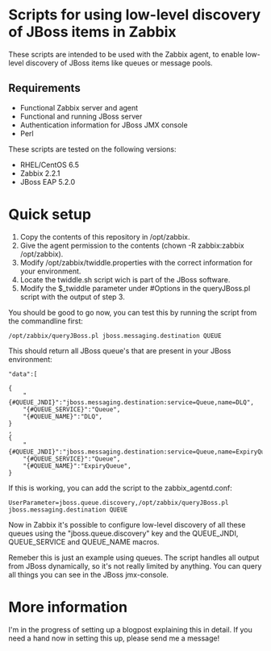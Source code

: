 Scripts for using low-level discovery of JBoss items in Zabbix
==============================================================

These scripts are intended to be used with the Zabbix agent, to enable low-level discovery of JBoss items like queues or message pools. 

Requirements
-----------

* Functional Zabbix server and agent
* Functional and running JBoss server
* Authentication information for JBoss JMX console
* Perl

These scripts are tested on the following versions:
	
* RHEL/CentOS 6.5
* Zabbix 2.2.1
* JBoss EAP 5.2.0

Quick setup
===========

1.	Copy the contents of this repository in /opt/zabbix.
2.	Give the agent permission to the contents (chown -R zabbix:zabbix /opt/zabbix).
3.	Modify /opt/zabbix/twiddle.properties with the correct information for your environment.
4.	Locate the twiddle.sh script wich is part of the JBoss software.
5.	Modify the $_twiddle parameter under #Options in the queryJBoss.pl script with the output of step 3.

You should be good to go now, you can test this by running the script from the commandline first:

	/opt/zabbix/queryJBoss.pl jboss.messaging.destination QUEUE

This should return all JBoss queue's that are present in your JBoss environment:

	"data":[

	{
		"{#QUEUE_JNDI}":"jboss.messaging.destination:service=Queue,name=DLQ",
		"{#QUEUE_SERVICE}":"Queue",
		"{#QUEUE_NAME}":"DLQ",
	}
	,
	{
		"{#QUEUE_JNDI}":"jboss.messaging.destination:service=Queue,name=ExpiryQueue",
		"{#QUEUE_SERVICE}":"Queue",
		"{#QUEUE_NAME}":"ExpiryQueue",
	}	

If this is working, you can add the script to the zabbix_agentd.conf:

	UserParameter=jboss.queue.discovery,/opt/zabbix/queryJBoss.pl jboss.messaging.destination QUEUE

Now in Zabbix it's possible to configure low-level discovery of all these queues using the "jboss.queue.discovery" key and the QUEUE_JNDI, QUEUE_SERVICE and QUEUE_NAME macros.

Remeber this is just an example using queues. The script handles all output from JBoss dynamically, so it's not really limited by anything. You can query all things you can see in the JBoss jmx-console.

More information
================

I'm in the progress of setting up a blogpost explaining this in detail. If you need a hand now in setting this up, please send me a message!
